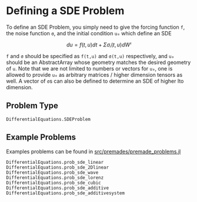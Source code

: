 # Defining a SDE Problem

To define an SDE Problem, you simply need to give the forcing function ``f``,
the noise function `σ`, and the initial condition ``u₀`` which define an SDE

```math
du = f(t,u)dt + Σσᵢ(t,u)dWⁱ
```

`f` and `σ` should be specified as `f(t,u)` and  `σ(t,u)` respectively, and `u₀`
should be an AbstractArray whose geometry matches the desired geometry of `u`.
Note that we are not limited to numbers or vectors for `u₀`, one is allowed to
provide `u₀` as arbitrary matrices / higher dimension tensors as well. A vector
of `σ`s can also be defined to determine an SDE of higher Ito dimension.

## Problem Type

```@docs
DifferentialEquations.SDEProblem
```

## Example Problems

Examples problems can be found in [src/premades/premade_problems.jl](https://github.com/ChrisRackauckas/DifferentialEquations.jl/blob/master/src/premades/premade_problems.jl)

```@docs
DifferentialEquations.prob_sde_linear
DifferentialEquations.prob_sde_2Dlinear
DifferentialEquations.prob_sde_wave
DifferentialEquations.prob_sde_lorenz
DifferentialEquations.prob_sde_cubic
DifferentialEquations.prob_sde_additive
DifferentialEquations.prob_sde_additivesystem
```
